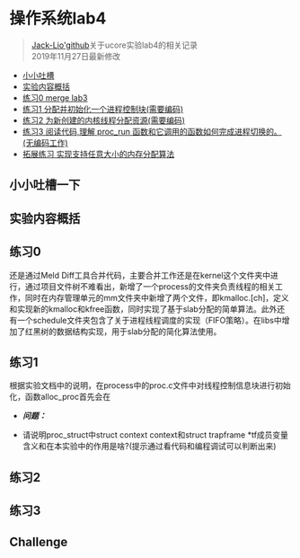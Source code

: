 # 操作系统lab4
> [Jack-Lio'github](https://github.com/Jack-Lio)关于ucore实验lab4的相关记录     
> 2019年11月27日最新修改

-   [小小吐槽](#小小吐槽)
-   [实验内容概括](#实验内容概括)
-   [练习0 merge lab3](#练习0)
-   [练习1 分配并初始化一个进程控制块(需要编码)](#练习1)
-   [练习2 为新创建的内核线程分配资源(需要编码)](#练习2)
-   [练习3 阅读代码,理解 proc_run 函数和它调用的函数如何完成进程切换的。(无编码工作)](#练习3)
-   [拓展练习 实现支持任意大小的内存分配算法](#Challenge)

## 小小吐槽一下


## 实验内容概括

## 练习0
还是通过Meld Diff工具合并代码，主要合并工作还是在kernel这个文件夹中进行，通过项目文件树不难看出，新增了一个process的文件夹负责线程的相关工作，同时在内存管理单元的mm文件夹中新增了两个文件，即kmalloc.[ch]，定义和实现新的kmalloc和kfree函数，同时实现了基于slab分配的简单算法。此外还有一个schedule文件夹包含了关于进程线程调度的实现（FIFO策略）。在libs中增加了红黑树的数据结构实现，用于slab分配的简化算法使用。
## 练习1
根据实验文档中的说明，在process中的proc.c文件中对线程控制信息块进行初始化，函数alloc_proc首先会在

- ***问题：***

- 请说明proc_struct中struct context context和struct trapframe *tf成员变量含义和在本实验中的作用是啥?(提示通过看代码和编程调试可以判断出来)


## 练习2

## 练习3

## Challenge
